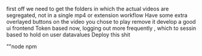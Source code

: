 first off we need to get the folders in which the actual videos are segregated, not in a single mp4 or extension workflow
Have some extra overlayed buttons on the video you chose to play  remove it 
develop a good ui frontend
Token based now, logging out more frequently , which to sessin based to hold on user datavalues
Deploy this shit



""node
npm 